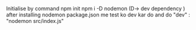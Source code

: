 Initialise by command 
npm init
npm i -D nodemon (D-> dev dependency )
after installing nodemon package.json me test ko dev kar do and do "dev" : "nodemon src/index.js"
